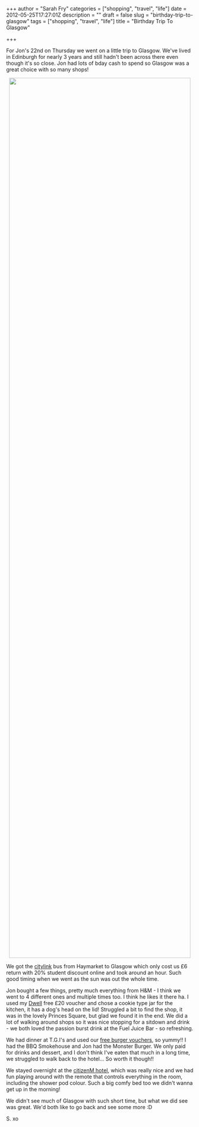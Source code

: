 +++
author = "Sarah Fry"
categories = ["shopping", "travel", "life"]
date = 2012-05-25T17:27:01Z
description = ""
draft = false
slug = "birthday-trip-to-glasgow"
tags = ["shopping", "travel", "life"]
title = "Birthday Trip To Glasgow"

+++


For Jon's 22nd on Thursday we went on a little trip to Glasgow. We've lived in Edinburgh for nearly 3 years and still hadn't been across there even though it's so close. Jon had lots of bday cash to spend so Glasgow was a great choice with so many shops!
<p style="text-align: center;"><a href="http://sweetaspi.co.uk/images/2012/05/IMGP29181.jpg"><img class="aligncenter size-full wp-image-718" title="Glasgow trip" src="http://sweetaspi.co.uk/images/2012/05/IMGP29181.jpg" alt="" width="488" height="2369" /></a></p>
We got the <a href="http://www.citylink.co.uk/index.php" target="_blank">citylink</a> bus from Haymarket to Glasgow which only cost us £6 return with 20% student discount online and took around an hour. Such good timing when we went as the sun was out the whole time.

Jon bought a few things, pretty much everything from H&amp;M - I think we went to 4 different ones and multiple times too. I think he likes it there ha. I used my <a href="http://dwell.co.uk/" target="_blank">Dwell</a> free £20 voucher and chose a cookie type jar for the kitchen, it has a dog's head on the lid! Struggled a bit to find the shop, it was in the lovely Princes Square, but glad we found it in the end. We did a lot of walking around shops so it was nice stopping for a sitdown and drink - we both loved the passion burst drink at the Fuel Juice Bar - so refreshing.

We had dinner at T.G.I's and used our <a title="Free(ish) T.G.I Friday’s Juicy Burger" href="http://sweetaspi.co.uk/freeish-t-g-i-fridays-juicy-burger/" target="_blank">free burger vouchers</a>, so yummy!! I had the BBQ Smokehouse and Jon had the Monster Burger. We only paid for drinks and dessert, and I don't think I've eaten that much in a long time, we struggled to walk back to the hotel... So worth it though!!

We stayed overnight at the <a href="http://www.citizenm.com/glasgow/" target="_blank">citizenM hotel</a>, which was really nice and we had fun playing around with the remote that controls everything in the room, including the shower pod colour. Such a big comfy bed too we didn't wanna get up in the morning!

We didn't see much of Glasgow with such short time, but what we did see was great. We'd both like to go back and see some more :D

S. xo

